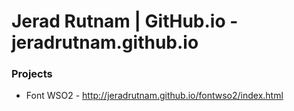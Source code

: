 # Jerad Rutnam | GitHub.io - jeradrutnam.github.io

### Projects
* Font WSO2 - http://jeradrutnam.github.io/fontwso2/index.html
